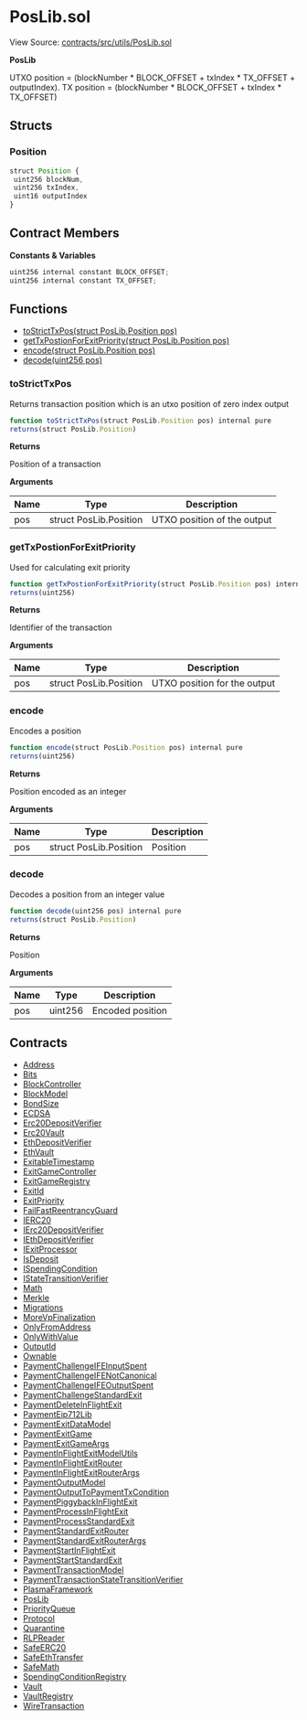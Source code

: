 # PosLib.sol

View Source: [contracts/src/utils/PosLib.sol](../../contracts/src/utils/PosLib.sol)

**PosLib**

UTXO position = (blockNumber * BLOCK_OFFSET + txIndex * TX_OFFSET + outputIndex).
TX position = (blockNumber * BLOCK_OFFSET + txIndex * TX_OFFSET)

## Structs
### Position

```js
struct Position {
 uint256 blockNum,
 uint256 txIndex,
 uint16 outputIndex
}
```

## Contract Members
**Constants & Variables**

```js
uint256 internal constant BLOCK_OFFSET;
uint256 internal constant TX_OFFSET;

```

## Functions

- [toStrictTxPos(struct PosLib.Position pos)](#tostricttxpos)
- [getTxPostionForExitPriority(struct PosLib.Position pos)](#gettxpostionforexitpriority)
- [encode(struct PosLib.Position pos)](#encode)
- [decode(uint256 pos)](#decode)

### toStrictTxPos

Returns transaction position which is an utxo position of zero index output

```js
function toStrictTxPos(struct PosLib.Position pos) internal pure
returns(struct PosLib.Position)
```

**Returns**

Position of a transaction

**Arguments**

| Name        | Type           | Description  |
| ------------- |------------- | -----|
| pos | struct PosLib.Position | UTXO position of the output | 

### getTxPostionForExitPriority

Used for calculating exit priority

```js
function getTxPostionForExitPriority(struct PosLib.Position pos) internal pure
returns(uint256)
```

**Returns**

Identifier of the transaction

**Arguments**

| Name        | Type           | Description  |
| ------------- |------------- | -----|
| pos | struct PosLib.Position | UTXO position for the output | 

### encode

Encodes a position

```js
function encode(struct PosLib.Position pos) internal pure
returns(uint256)
```

**Returns**

Position encoded as an integer

**Arguments**

| Name        | Type           | Description  |
| ------------- |------------- | -----|
| pos | struct PosLib.Position | Position | 

### decode

Decodes a position from an integer value

```js
function decode(uint256 pos) internal pure
returns(struct PosLib.Position)
```

**Returns**

Position

**Arguments**

| Name        | Type           | Description  |
| ------------- |------------- | -----|
| pos | uint256 | Encoded position | 

## Contracts

* [Address](Address.md)
* [Bits](Bits.md)
* [BlockController](BlockController.md)
* [BlockModel](BlockModel.md)
* [BondSize](BondSize.md)
* [ECDSA](ECDSA.md)
* [Erc20DepositVerifier](Erc20DepositVerifier.md)
* [Erc20Vault](Erc20Vault.md)
* [EthDepositVerifier](EthDepositVerifier.md)
* [EthVault](EthVault.md)
* [ExitableTimestamp](ExitableTimestamp.md)
* [ExitGameController](ExitGameController.md)
* [ExitGameRegistry](ExitGameRegistry.md)
* [ExitId](ExitId.md)
* [ExitPriority](ExitPriority.md)
* [FailFastReentrancyGuard](FailFastReentrancyGuard.md)
* [IERC20](IERC20.md)
* [IErc20DepositVerifier](IErc20DepositVerifier.md)
* [IEthDepositVerifier](IEthDepositVerifier.md)
* [IExitProcessor](IExitProcessor.md)
* [IsDeposit](IsDeposit.md)
* [ISpendingCondition](ISpendingCondition.md)
* [IStateTransitionVerifier](IStateTransitionVerifier.md)
* [Math](Math.md)
* [Merkle](Merkle.md)
* [Migrations](Migrations.md)
* [MoreVpFinalization](MoreVpFinalization.md)
* [OnlyFromAddress](OnlyFromAddress.md)
* [OnlyWithValue](OnlyWithValue.md)
* [OutputId](OutputId.md)
* [Ownable](Ownable.md)
* [PaymentChallengeIFEInputSpent](PaymentChallengeIFEInputSpent.md)
* [PaymentChallengeIFENotCanonical](PaymentChallengeIFENotCanonical.md)
* [PaymentChallengeIFEOutputSpent](PaymentChallengeIFEOutputSpent.md)
* [PaymentChallengeStandardExit](PaymentChallengeStandardExit.md)
* [PaymentDeleteInFlightExit](PaymentDeleteInFlightExit.md)
* [PaymentEip712Lib](PaymentEip712Lib.md)
* [PaymentExitDataModel](PaymentExitDataModel.md)
* [PaymentExitGame](PaymentExitGame.md)
* [PaymentExitGameArgs](PaymentExitGameArgs.md)
* [PaymentInFlightExitModelUtils](PaymentInFlightExitModelUtils.md)
* [PaymentInFlightExitRouter](PaymentInFlightExitRouter.md)
* [PaymentInFlightExitRouterArgs](PaymentInFlightExitRouterArgs.md)
* [PaymentOutputModel](PaymentOutputModel.md)
* [PaymentOutputToPaymentTxCondition](PaymentOutputToPaymentTxCondition.md)
* [PaymentPiggybackInFlightExit](PaymentPiggybackInFlightExit.md)
* [PaymentProcessInFlightExit](PaymentProcessInFlightExit.md)
* [PaymentProcessStandardExit](PaymentProcessStandardExit.md)
* [PaymentStandardExitRouter](PaymentStandardExitRouter.md)
* [PaymentStandardExitRouterArgs](PaymentStandardExitRouterArgs.md)
* [PaymentStartInFlightExit](PaymentStartInFlightExit.md)
* [PaymentStartStandardExit](PaymentStartStandardExit.md)
* [PaymentTransactionModel](PaymentTransactionModel.md)
* [PaymentTransactionStateTransitionVerifier](PaymentTransactionStateTransitionVerifier.md)
* [PlasmaFramework](PlasmaFramework.md)
* [PosLib](PosLib.md)
* [PriorityQueue](PriorityQueue.md)
* [Protocol](Protocol.md)
* [Quarantine](Quarantine.md)
* [RLPReader](RLPReader.md)
* [SafeERC20](SafeERC20.md)
* [SafeEthTransfer](SafeEthTransfer.md)
* [SafeMath](SafeMath.md)
* [SpendingConditionRegistry](SpendingConditionRegistry.md)
* [Vault](Vault.md)
* [VaultRegistry](VaultRegistry.md)
* [WireTransaction](WireTransaction.md)
